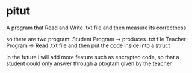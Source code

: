 # pitut
A program that Read and Write .txt file and then measure its correctness

so there are two program:
Student Program -> produces .txt file
Teacher Program -> Read .txt file and then put the code inside into a struct

in the future i will add more feature such as encrypted code, so that a student could only answer through a ptogtam given by the teacher
